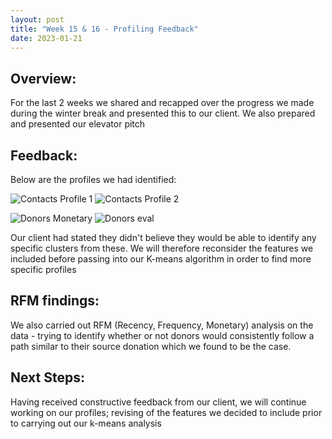 ```yaml
---
layout: post
title: "Week 15 & 16 - Profiling Feedback"
date: 2023-01-21
---
```


## Overview:

For the last 2 weeks we shared and recapped over the progress we made during the winter break and presented this to our client. We also prepared and presented our elevator pitch

## Feedback:

Below are the profiles we had identified:

![Contacts Profile 1](/Development-Blog/assets/Blog11/contacts1.png)
![Contacts Profile 2](/Development-Blog/assets/Blog11/contacts2.png)

![Donors Monetary](/Development-Blog/assets/Blog11/donors_monetary.png)
![Donors eval](/Development-Blog/assets/Blog11/donors.png)

Our client had stated they didn't believe they would be able to identify any specific clusters from these. We will therefore reconsider the features we included before passing into our K-means algorithm in order to find more specific profiles

## RFM findings:

We also carried out RFM (Recency, Frequency, Monetary) analysis on the data - trying to identify whether or not donors would consistently follow a path similar to their source donation which we found to be the case.

## Next Steps:

Having received constructive feedback from our client, we will continue working on our profiles; revising of the features we decided to include prior to carrying out our k-means analysis
